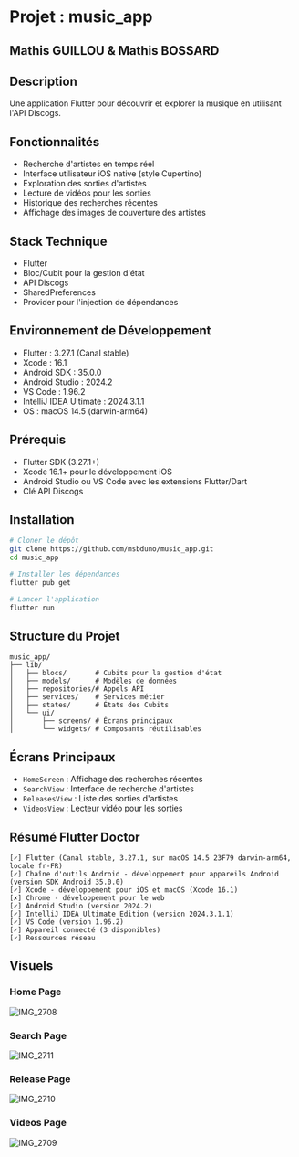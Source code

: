 #  Projet : music_app

## Mathis GUILLOU & Mathis BOSSARD

## Description
Une application Flutter pour découvrir et explorer la musique en utilisant l'API Discogs.

## Fonctionnalités
- Recherche d'artistes en temps réel
- Interface utilisateur iOS native (style Cupertino)
- Exploration des sorties d'artistes
- Lecture de vidéos pour les sorties
- Historique des recherches récentes
- Affichage des images de couverture des artistes

## Stack Technique
- Flutter
- Bloc/Cubit pour la gestion d'état
- API Discogs
- SharedPreferences
- Provider pour l'injection de dépendances

## Environnement de Développement
- Flutter : 3.27.1 (Canal stable)
- Xcode : 16.1
- Android SDK : 35.0.0
- Android Studio : 2024.2
- VS Code : 1.96.2
- IntelliJ IDEA Ultimate : 2024.3.1.1
- OS : macOS 14.5 (darwin-arm64)

## Prérequis
- Flutter SDK (3.27.1+)
- Xcode 16.1+ pour le développement iOS
- Android Studio ou VS Code avec les extensions Flutter/Dart
- Clé API Discogs

## Installation
```bash
# Cloner le dépôt
git clone https://github.com/msbduno/music_app.git
cd music_app

# Installer les dépendances
flutter pub get

# Lancer l'application
flutter run
```

## Structure du Projet
```
music_app/
├── lib/
│   ├── blocs/       # Cubits pour la gestion d'état
│   ├── models/      # Modèles de données
│   ├── repositories/# Appels API
│   ├── services/    # Services métier
│   ├── states/      # États des Cubits
│   └── ui/
│       ├── screens/ # Écrans principaux
│       └── widgets/ # Composants réutilisables
```

## Écrans Principaux
- `HomeScreen` : Affichage des recherches récentes
- `SearchView` : Interface de recherche d'artistes
- `ReleasesView` : Liste des sorties d'artistes
- `VideosView` : Lecteur vidéo pour les sorties


## Résumé Flutter Doctor
```
[✓] Flutter (Canal stable, 3.27.1, sur macOS 14.5 23F79 darwin-arm64, locale fr-FR)
[✓] Chaîne d'outils Android - développement pour appareils Android (version SDK Android 35.0.0)
[✓] Xcode - développement pour iOS et macOS (Xcode 16.1)
[✗] Chrome - développement pour le web
[✓] Android Studio (version 2024.2)
[✓] IntelliJ IDEA Ultimate Edition (version 2024.3.1.1)
[✓] VS Code (version 1.96.2)
[✓] Appareil connecté (3 disponibles)
[✓] Ressources réseau
```
## Visuels 
### Home Page
![IMG_2708](https://github.com/user-attachments/assets/79893597-9d94-459f-b6c0-0b84694175af)
### Search Page
![IMG_2711](https://github.com/user-attachments/assets/2fd59c43-dc04-4bd4-9c9a-2b3fbca81dca)
### Release Page 
![IMG_2710](https://github.com/user-attachments/assets/7ba6190f-6c1a-4581-8152-a69d715d7cc7)
### Videos Page
![IMG_2709](https://github.com/user-attachments/assets/d09ed602-244f-420d-acd3-9190ecafe924)



